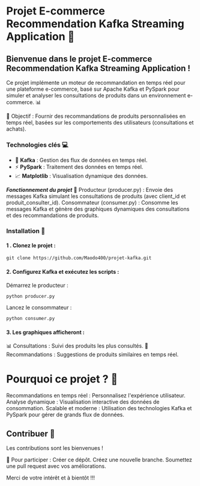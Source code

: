 # Projet E-commerce Recommendation Kafka Streaming Application 🚀

## Bienvenue dans le projet E-commerce Recommendation Kafka Streaming Application ! 
Ce projet implémente un moteur de recommandation en temps réel pour une plateforme e-commerce, basé sur Apache Kafka et PySpark pour simuler et analyser les consultations de produits dans un environnement e-commerce. 📊

🎯 Objectif : Fournir des recommandations de produits personnalisées en temps réel, basées sur les comportements des utilisateurs (consultations et achats).

### Technologies clés 💻
- 🚛 ****Kafka**** : Gestion des flux de données en temps réel.
- ⚡ ****PySpark**** : Traitement des données en temps réel.
- 📈 ****Matplotlib**** : Visualisation dynamique des données.

**_Fonctionnement du projet_** 🔧
Producteur (producer.py) : Envoie des messages Kafka simulant les consultations de produits (avec client_id et produit_consulter_id).
Consommateur (consumer.py) : Consomme les messages Kafka et génère des graphiques dynamiques des consultations et des recommandations de produits.

### Installation 🚀

#### 1 . Clonez le projet :
```markdown
git clone https://github.com/Maodo400/projet-kafka.git
```
#### 2. Configurez Kafka et exécutez les scripts :

Démarrez le producteur :
```markdown
python producer.py
```
Lancez le consommateur :
```markdown
python consumer.py
```

#### 3. Les graphiques afficheront :

📊 Consultations : Suivi des produits les plus consultés.
🎯 Recommandations : Suggestions de produits similaires en temps réel.

# Pourquoi ce projet ? 🤔
Recommandations en temps réel : Personnalisez l'expérience utilisateur.
Analyse dynamique : Visualisation interactive des données de consommation.
Scalable et moderne : Utilisation des technologies Kafka et PySpark pour gérer de grands flux de données.

## Contribuer 🤝
Les contributions sont les bienvenues ! 

🎉 Pour participer :
Créer ce dépôt.
Créez une nouvelle branche.
Soumettez une pull request avec vos améliorations.


Merci de votre intérêt et à bientôt !!!
